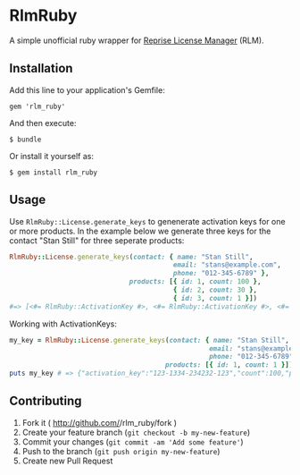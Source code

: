 # RlmRuby

A simple unofficial ruby wrapper for [Reprise License Manager](http://www.reprisesoftware.com/index.php]) (RLM).

## Installation

Add this line to your application's Gemfile:

    gem 'rlm_ruby'

And then execute:

    $ bundle

Or install it yourself as:

    $ gem install rlm_ruby

## Usage

Use `RlmRuby::License.generate_keys` to genenerate activation keys for one or more products. In the example below we generate three keys for the contact "Stan Still" for three seperate products:
```ruby
RlmRuby::License.generate_keys(contact: { name: "Stan Still",
                                         email: "stans@example.com",
                                         phone: "012-345-6789" },
                              products: [{ id: 1, count: 100 },
                                         { id: 2, count: 30 },
                                         { id: 3, count: 1 }])
#=> [<#= RlmRuby::ActivationKey #>, <#= RlmRuby::ActivationKey #>, <#= RlmRuby::ActivationKey #>]
```

Working with ActivationKeys:
```ruby
my_key = RlmRuby::License.generate_keys(contact: { name: "Stan Still",
                                                  email: "stans@example.com",
                                                  phone: "012-345-6789" },
                                       products: [{ id: 1, count: 1 }]).first
puts my_key # => {"activation_key":"123-1334-234232-123","count":100,"product_id":"1"}
```



## Contributing

1. Fork it ( http://github.com/<my-github-username>/rlm_ruby/fork )
2. Create your feature branch (`git checkout -b my-new-feature`)
3. Commit your changes (`git commit -am 'Add some feature'`)
4. Push to the branch (`git push origin my-new-feature`)
5. Create new Pull Request
